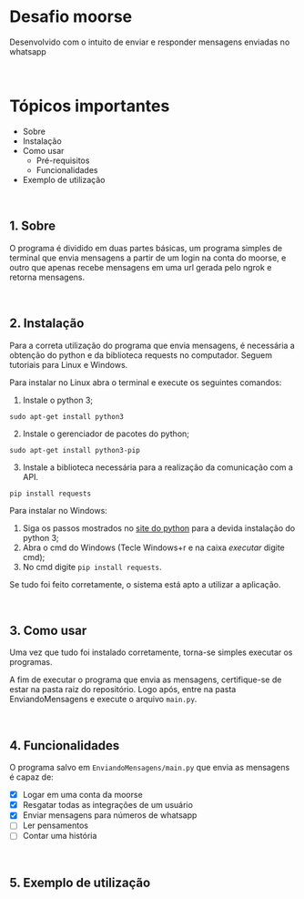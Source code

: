 # Desafio moorse
Desenvolvido com o intuito de enviar e responder mensagens enviadas no whatsapp

<br>

Tópicos importantes
===================
<!--ts-->
   * Sobre
   * Instalação
   * Como usar
      * Pré-requisitos
      * Funcionalidades
   * Exemplo de utilização
<!--te-->

<br>

## 1. Sobre

O programa é dividido em duas partes básicas, um programa simples de terminal que envia mensagens a partir de um login na conta do moorse, e outro que apenas recebe mensagens em uma url gerada pelo ngrok e retorna mensagens.

<br>

## 2. Instalação

Para a correta utilização do programa que envia mensagens, é necessária a obtenção do python e da biblioteca requests no computador. Seguem tutoriais para Linux e Windows.

Para instalar no Linux abra o terminal e execute os seguintes comandos:

1. Instale o python 3;

```sudo apt-get install python3```

2. Instale o gerenciador de pacotes do python;

```sudo apt-get install python3-pip```

3. Instale a biblioteca necessária para a realização da comunicação com a API.

```pip install requests```

Para instalar no Windows:

1. Siga os passos mostrados no <a href="https://python.org.br/instalacao-windows/">site do python</a> para a devida instalação do python 3;
2. Abra o cmd do Windows (Tecle Windows+r e na caixa *executar* digite cmd);
3. No cmd digite ```pip install requests```.

Se tudo foi feito corretamente, o sistema está apto a utilizar a aplicação.

<br>

## 3. Como usar

Uma vez que tudo foi instalado corretamente, torna-se simples executar os programas.

A fim de executar o programa que envia as mensagens, certifique-se de estar na pasta raiz do repositório. Logo após, entre na pasta EnviandoMensagens e execute o arquivo ```main.py```.


<br>

## 4. Funcionalidades

O programa salvo em ```EnviandoMensagens/main.py``` que envia as mensagens  é capaz de:

- [x] Logar em uma conta da moorse
- [x] Resgatar todas as integrações de um usuário
- [x] Enviar mensagens para números de whatsapp
- [ ] Ler pensamentos
- [ ] Contar uma história

<br>

## 5. Exemplo de utilização

<br>
